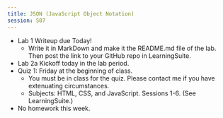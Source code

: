 ```yaml
---
title: JSON (JavaScript Object Notation)
session: S07
---
```

* Lab 1 Writeup due Today!
    * Write it in MarkDown and make it the README.md file of the lab. Then post the link to your GitHub repo in LearningSuite.
* Lab 2a Kickoff today in the lab period.
* Quiz 1: Friday at the beginning of class.
    * You must be in class for the quiz. Please contact me if you have extenuating circumstances.
    * Subjects: HTML, CSS, and JavaScript. Sessions 1-6. (See LearningSuite.)
* No homework this week.